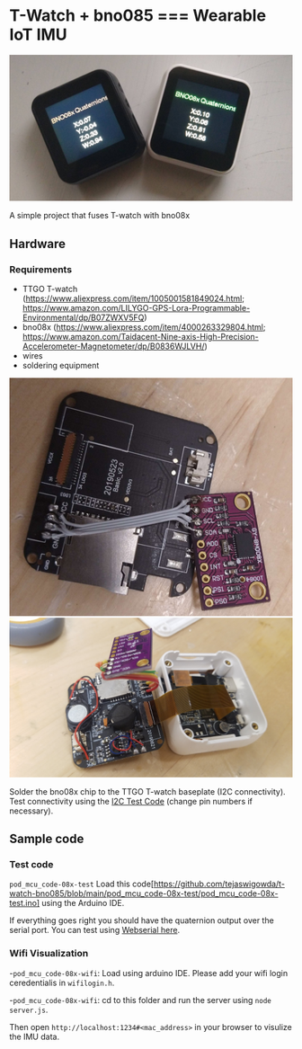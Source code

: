 # T-Watch + bno085 === Wearable IoT IMU

![Main](main.jpg)

A simple project that fuses T-watch with bno08x

## Hardware

### Requirements
- TTGO T-watch (https://www.aliexpress.com/item/1005001581849024.html; https://www.amazon.com/LILYGO-GPS-Lora-Programmable-Environmental/dp/B07ZWXV5FQ)
- bno08x (https://www.aliexpress.com/item/4000263329804.html; https://www.amazon.com/Taidacent-Nine-axis-High-Precision-Accelerometer-Magnetometer/dp/B0836WJLVH/)
- wires
- soldering equipment 

![Make1](make1.jpg)
![Make2](make2.jpg)


Solder the bno08x chip to the TTGO T-watch baseplate (I2C connectivity). Test connectivity using the [I2C Test Code](https://github.com/tejaswigowda/t-watch-bno085/blob/main/i2cAddr/i2cAddr.ino) (change pin numbers if necessary).


## Sample code

### Test code
  `pod_mcu_code-08x-test`
  Load this code[https://github.com/tejaswigowda/t-watch-bno085/blob/main/pod_mcu_code-08x-test/pod_mcu_code-08x-test.ino] using the Arduino IDE. 
  
  If everything goes right you should have the quaternion output over the serial port. You can test using [Webserial here](https://tejaswigowda.com/webserial-imu-debug/).

### Wifi Visualization
-`pod_mcu_code-08x-wifi`: Load using arduino IDE. Please add your wifi login ceredentialis in `wifilogin.h`.

-`pod_mcu_code-08x-wifi`: cd to this folder and run the server using `node server.js`. 

Then open `http://localhost:1234#<mac_address>` in your browser to visulize the IMU data.







<script>
  $(".credits.right").fadeOut(0);
  </script>
